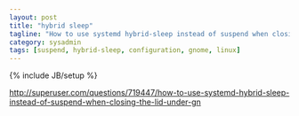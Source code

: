 ```yaml
---
layout: post
title: "hybrid sleep"
tagline: "How to use systemd hybrid-sleep instead of suspend when closing the lid under gnome in linux?"
category: sysadmin
tags: [suspend, hybrid-sleep, configuration, gnome, linux]
---
```

{% include JB/setup %}

<http://superuser.com/questions/719447/how-to-use-systemd-hybrid-sleep-instead-of-suspend-when-closing-the-lid-under-gn>
